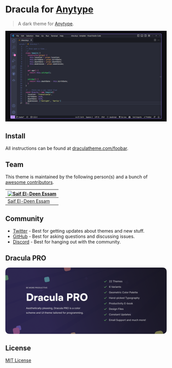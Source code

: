 # Dracula for [Anytype](https://anytype.io/)

> A dark theme for [Anytype](https://anytype.io/).

![Screenshot](./screenshot.png)

## Install

All instructions can be found at [draculatheme.com/foobar](https://draculatheme.com/anytype).

## Team

This theme is maintained by the following person(s) and a bunch of [awesome contributors](https://github.com/dracula/anytype/graphs/contributors).

| [![Saif El-Deen Essam](https://avatars.githubusercontent.com/u/130001839?v=4.png?size=100)](https://github.com/sudo-saif)|
| ----------------------------------------------------------------------------------------|
| [Saif El-Deen Essam](https://github.com/sudo-saif) |

## Community

- [Twitter](https://twitter.com/draculatheme) - Best for getting updates about themes and new stuff.
- [GitHub](https://github.com/dracula/dracula-theme/discussions) - Best for asking questions and discussing issues.
- [Discord](https://draculatheme.com/discord-invite) - Best for hanging out with the community.

## Dracula PRO

[![Dracula PRO](./.github/dracula-pro.png)](https://draculatheme.com/pro)

## License

[MIT License](./LICENSE)

